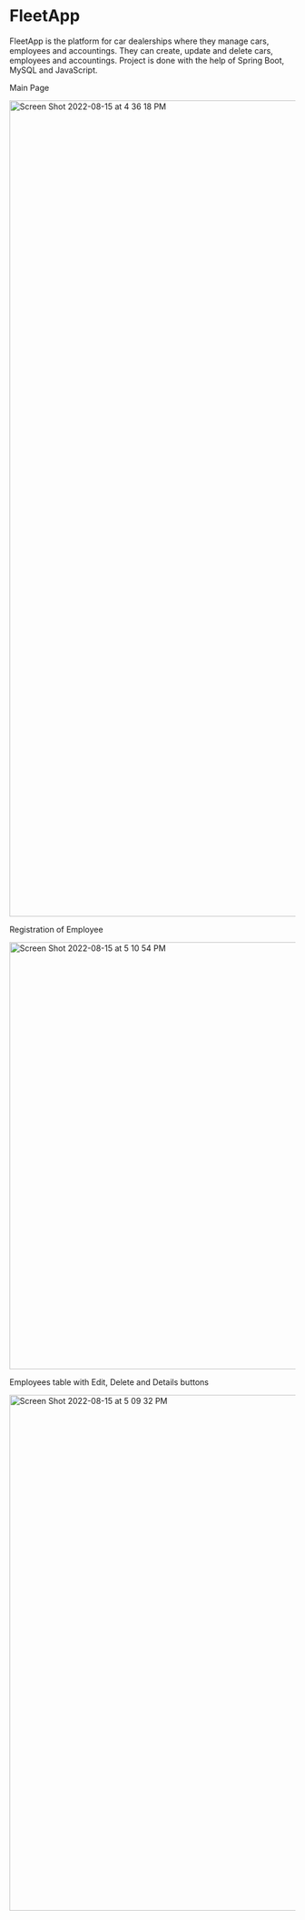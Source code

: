 # FleetApp
FleetApp is the platform for car dealerships where they manage cars, employees and accountings. They can create, update and delete cars, employees and accountings. Project is done with the help of Spring Boot, MySQL and JavaScript.

Main Page

<img width="1435" alt="Screen Shot 2022-08-15 at 4 36 18 PM" src="https://user-images.githubusercontent.com/64993553/184755380-08707ce2-0eeb-4e03-bd5d-15d650b413cc.png">

Registration of Employee 

<img width="751" alt="Screen Shot 2022-08-15 at 5 10 54 PM" src="https://user-images.githubusercontent.com/64993553/184756924-e3802a06-448a-40ee-b12d-38fa4e391bd2.png">

Employees table with Edit, Delete and Details buttons

<img width="907" alt="Screen Shot 2022-08-15 at 5 09 32 PM" src="https://user-images.githubusercontent.com/64993553/184757018-2f920d7c-8ea7-4d00-8cba-4a49be7282a5.png">

